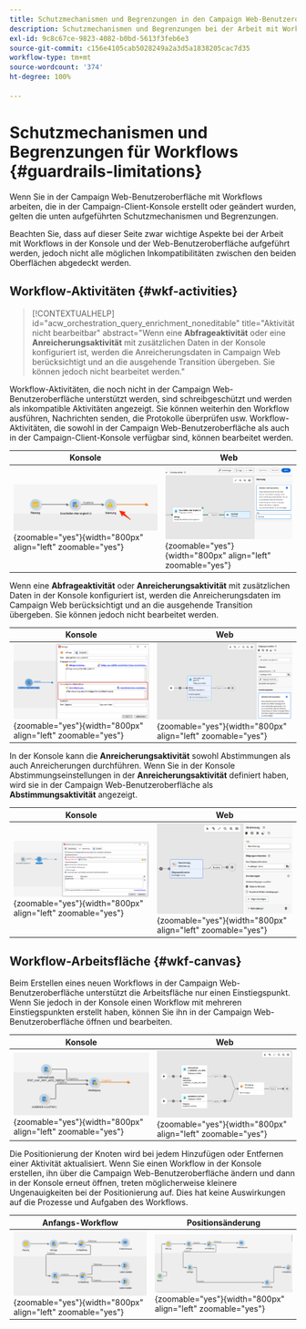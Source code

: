 ```yaml
---
title: Schutzmechanismen und Begrenzungen in den Campaign Web-Benutzeroberflächen-Workflows
description: Schutzmechanismen und Begrenzungen bei der Arbeit mit Workflows auf der Campaign Web-Benutzeroberfläche
exl-id: 9c8c67ce-9823-4082-b0bd-5613f3feb6e3
source-git-commit: c156e4105cab5028249a2a3d5a1838205cac7d35
workflow-type: tm+mt
source-wordcount: '374'
ht-degree: 100%

---
```


# Schutzmechanismen und Begrenzungen für Workflows {#guardrails-limitations}

Wenn Sie in der Campaign Web-Benutzeroberfläche mit Workflows arbeiten, die in der Campaign-Client-Konsole erstellt oder geändert wurden, gelten die unten aufgeführten Schutzmechanismen und Begrenzungen.

Beachten Sie, dass auf dieser Seite zwar wichtige Aspekte bei der Arbeit mit Workflows in der Konsole und der Web-Benutzeroberfläche aufgeführt werden, jedoch nicht alle möglichen Inkompatibilitäten zwischen den beiden Oberflächen abgedeckt werden.

## Workflow-Aktivitäten {#wkf-activities}

>[!CONTEXTUALHELP]
>id="acw_orchestration_query_enrichment_noneditable"
>title="Aktivität nicht bearbeitbar"
>abstract="Wenn eine **Abfrageaktivität** oder eine **Anreicherungsaktivität** mit zusätzlichen Daten in der Konsole konfiguriert ist, werden die Anreicherungsdaten in Campaign Web berücksichtigt und an die ausgehende Transition übergeben. Sie können jedoch nicht bearbeitet werden."

Workflow-Aktivitäten, die noch nicht in der Campaign Web-Benutzeroberfläche unterstützt werden, sind schreibgeschützt und werden als inkompatible Aktivitäten angezeigt. Sie können weiterhin den Workflow ausführen, Nachrichten senden, die Protokolle überprüfen usw. Workflow-Aktivitäten, die sowohl in der Campaign Web-Benutzeroberfläche als auch in der Campaign-Client-Konsole verfügbar sind, können bearbeitet werden.

| Konsole | Web |
| --- | --- |
| ![](assets/limitations-activities-console.png){zoomable=&quot;yes&quot;}{width="800px" align="left" zoomable="yes"} | ![](assets/limitations-activities-web.png){zoomable=&quot;yes&quot;}{width="800px" align="left" zoomable="yes"} |

Wenn eine **Abfrageaktivität** oder **Anreicherungsaktivität** mit zusätzlichen Daten in der Konsole konfiguriert ist, werden die Anreicherungsdaten im Campaign Web berücksichtigt und an die ausgehende Transition übergeben. Sie können jedoch nicht bearbeitet werden.

| Konsole | Web |
| --- | --- |
| ![](assets/limitations-options-console.png){zoomable=&quot;yes&quot;}{width="800px" align="left" zoomable="yes"} | ![](assets/limitations-options-web.png){zoomable=&quot;yes&quot;}{width="800px" align="left" zoomable="yes"} |

In der Konsole kann die **Anreicherungsaktivität** sowohl Abstimmungen als auch Anreicherungen durchführen. Wenn Sie in der Konsole Abstimmungseinstellungen in der **Anreicherungsaktivität** definiert haben, wird sie in der Campaign Web-Benutzeroberfläche als **Abstimmungsaktivität** angezeigt.

| Konsole | Web |
| --- | --- |
| ![](assets/limitations-enrichment-console.png){zoomable=&quot;yes&quot;}{width="800px" align="left" zoomable="yes"} | ![](assets/limitations-enrichment-web.png){zoomable=&quot;yes&quot;}{width="800px" align="left" zoomable="yes"} |

## Workflow-Arbeitsfläche {#wkf-canvas}

Beim Erstellen eines neuen Workflows in der Campaign Web-Benutzeroberfläche unterstützt die Arbeitsfläche nur einen Einstiegspunkt. Wenn Sie jedoch in der Konsole einen Workflow mit mehreren Einstiegspunkten erstellt haben, können Sie ihn in der Campaign Web-Benutzeroberfläche öffnen und bearbeiten.

| Konsole | Web |
| --- | --- |
| ![](assets/limitations-multiple-console.png){zoomable=&quot;yes&quot;}{width="800px" align="left" zoomable="yes"} | ![](assets/limitations-multiple-web.png){zoomable=&quot;yes&quot;}{width="800px" align="left" zoomable="yes"} |

Die Positionierung der Knoten wird bei jedem Hinzufügen oder Entfernen einer Aktivität aktualisiert. Wenn Sie einen Workflow in der Konsole erstellen, ihn über die Campaign Web-Benutzeroberfläche ändern und dann in der Konsole erneut öffnen, treten möglicherweise kleinere Ungenauigkeiten bei der Positionierung auf. Dies hat keine Auswirkungen auf die Prozesse und Aufgaben des Workflows.

| Anfangs-Workflow | Positionsänderung |
| --- | --- |
| ![](assets/limitations-positioning1.png){zoomable=&quot;yes&quot;}{width="800px" align="left" zoomable="yes"} | ![](assets/limitations-positioning2.png){zoomable=&quot;yes&quot;}{width="800px" align="left" zoomable="yes"} |
